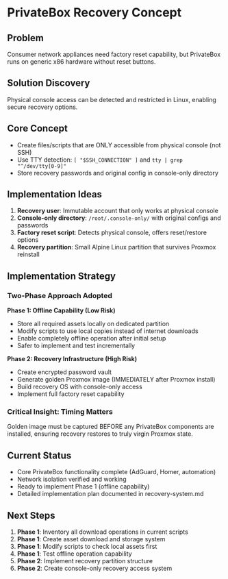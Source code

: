 # PrivateBox Recovery Concept

## Problem
Consumer network appliances need factory reset capability, but PrivateBox runs on generic x86 hardware without reset buttons.

## Solution Discovery
Physical console access can be detected and restricted in Linux, enabling secure recovery options.

## Core Concept
- Create files/scripts that are ONLY accessible from physical console (not SSH)
- Use TTY detection: `[ "$SSH_CONNECTION" ]` and `tty | grep "^/dev/tty[0-9]"`
- Store recovery passwords and original config in console-only directory

## Implementation Ideas
1. **Recovery user**: Immutable account that only works at physical console
2. **Console-only directory**: `/root/.console-only/` with original configs and passwords
3. **Factory reset script**: Detects physical console, offers reset/restore options
4. **Recovery partition**: Small Alpine Linux partition that survives Proxmox reinstall

## Implementation Strategy

### Two-Phase Approach Adopted

**Phase 1: Offline Capability (Low Risk)**
- Store all required assets locally on dedicated partition
- Modify scripts to use local copies instead of internet downloads
- Enable completely offline operation after initial setup
- Safer to implement and test incrementally

**Phase 2: Recovery Infrastructure (High Risk)**
- Create encrypted password vault
- Generate golden Proxmox image (IMMEDIATELY after Proxmox install)
- Build recovery OS with console-only access
- Implement full factory reset capability

### Critical Insight: Timing Matters

Golden image must be captured BEFORE any PrivateBox components are installed, ensuring recovery restores to truly virgin Proxmox state.

## Current Status
- Core PrivateBox functionality complete (AdGuard, Homer, automation)
- Network isolation verified and working
- Ready to implement Phase 1 (offline capability)
- Detailed implementation plan documented in recovery-system.md

## Next Steps
1. **Phase 1**: Inventory all download operations in current scripts
2. **Phase 1**: Create asset download and storage system
3. **Phase 1**: Modify scripts to check local assets first
4. **Phase 1**: Test offline operation capability
5. **Phase 2**: Implement recovery partition structure
6. **Phase 2**: Create console-only recovery access system